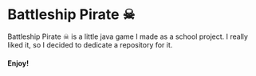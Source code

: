 # Battleship Pirate ☠
Battleship Pirate ☠ is a little java game I made as a school project.
I really liked it, so I decided to dedicate a repository for it.
#### Enjoy!
